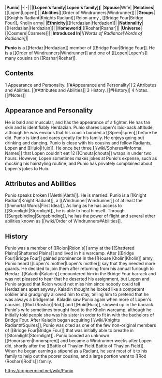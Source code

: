 |**Punio**|
|-|-|
|**[[Lopen's family\|Lopen's family]]**|
|**Spouse**|Wife|
|**Relatives**|[[Lopen\|Lopen]]|
|**Abilities**|[[Order of Windrunners\|Windrunner]]|
|**Groups**|[[Knights Radiant\|Knights Radiant]] Roion army , [[Bridge Four\|Bridge Four]], Kholin army|
|**Ethnicity**|[[Herdazian\|Herdazian]]|
|**Nationality**|[[Herdazian\|Herdazian]]|
|**Homeworld**|[[Roshar\|Roshar]]|
|**Universe**|[[Cosmere\|Cosmere]]|
|**Introduced In**|*[[Words of Radiance\|Words of Radiance]]*|

**Punio** is a [[Herdaz\|Herdazian]] member of [[Bridge Four\|Bridge Four]]. He is a [[Order of Windrunners\|Windrunner]] and one of [[Lopen\|Lopen's]] many cousins on [[Roshar\|Roshar]].

## Contents

1 Appearance and Personality. [[#Appearance and Personality]] 
2 Attributes and Abilities. [[#Attributes and Abilities]] 
3 History. [[#History]] 
4 Notes. [[#Notes]] 


## Appearance and Personality
He is bald and muscular, and has the appearance of a fighter. He has tan skin and is identifiably Herdazian.
Punio shares Lopen's laid-back attitude, although he was envious that his cousin bonded a [[Spren\|spren]] before he did. Punio is kind and cares greatly for his family. He enjoys going out drinking and dancing.
Punio is close with his cousins and fellow Radiants, Lopen and [[Huio\|Huio]]. He once bet three [[/wiki/Spheres#Informal Names]] that Lopen couldn't eat 12 [[Chouta\|chouta]] wraps in under two hours. However, Lopen sometimes makes jokes at Punio's expense, such as mocking his hairstyling routine, and Punio has privately complained about Lopen's jokes to Huio.

## Attributes and Abilities
Punio speaks broken [[Alethi\|Alethi]]. He is married.
Punio is a [[Knight Radiant\|Knight Radiant]], a [[Windrunner\|Windrunner]] of at least the [[Immortal Words\|First Ideal]]. As long as he has access to [[Stormlight\|Stormlight]], he is able to heal himself. Through [[Surgebinding\|Surgebinding]], he has the power of flight and several other abilities known as [[/wiki/Order of Windrunners#Abilities]].

## History
Punio was a member of [[Roion\|Roion's]] army at the [[Shattered Plains\|Shattered Plains]] and lived in his warcamp. After [[Bridge Four\|Bridge Four]] gained prominence in the [[House Kholin\|Kholin]] army, Punio heard [[Lopen's mother\|Lopen's mother]] say that they needed more guards. He decided to join them after returning from his annual furlough to Herdaz. [[Kaladin\|Kaladin]] encountered him in the Bridge Four barrack and was not pleased to hear that he deserted his assignment, but Lopen and Punio argued that Roion would not miss him since nobody could tell Herdazians apart anyway. Kaladin thought he looked like a competent soldier and grudgingly allowed him to stay, telling him to pretend that he was always a bridgeman. Kaladin saw Punio again when more of Lopen's cousins, [[Rod (Roshar)\|Rod]] and [[Huio\|Huio]], showed up in the barrack. Punio's wife sometimes brought food to the Kholin warcamp, although he initially told people she was his sister in order to fit in with the bachelors of Bridge Four.
After Kaladin began acquiring [[/wiki/Knights Radiant#Squires]], Punio was cited as one of the few non-original members of [[Bridge Four\|Bridge Four]] that was initially able to breathe in [[Stormlight\|Stormlight]].
Punio bonded an unknown [[Honorspren\|honorspren]] and became a Windrunner weeks after Lopen did, shortly after the [[Battle of Thaylen Field\|Battle of Thaylen Field]]. When he began earning a stipend as a Radiant, he sent most of it to his family to help out the poorer cousins, and a large portion went to [[Rod (Roshar)\|Rod's]] family.



https://coppermind.net/wiki/Punio